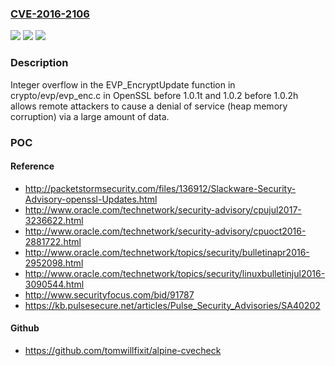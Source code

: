### [CVE-2016-2106](https://cve.mitre.org/cgi-bin/cvename.cgi?name=CVE-2016-2106)
![](https://img.shields.io/static/v1?label=Product&message=n%2Fa&color=blue)
![](https://img.shields.io/static/v1?label=Version&message=n%2Fa&color=blue)
![](https://img.shields.io/static/v1?label=Vulnerability&message=n%2Fa&color=brighgreen)

### Description

Integer overflow in the EVP_EncryptUpdate function in crypto/evp/evp_enc.c in OpenSSL before 1.0.1t and 1.0.2 before 1.0.2h allows remote attackers to cause a denial of service (heap memory corruption) via a large amount of data.

### POC

#### Reference
- http://packetstormsecurity.com/files/136912/Slackware-Security-Advisory-openssl-Updates.html
- http://www.oracle.com/technetwork/security-advisory/cpujul2017-3236622.html
- http://www.oracle.com/technetwork/security-advisory/cpuoct2016-2881722.html
- http://www.oracle.com/technetwork/topics/security/bulletinapr2016-2952098.html
- http://www.oracle.com/technetwork/topics/security/linuxbulletinjul2016-3090544.html
- http://www.securityfocus.com/bid/91787
- https://kb.pulsesecure.net/articles/Pulse_Security_Advisories/SA40202

#### Github
- https://github.com/tomwillfixit/alpine-cvecheck

